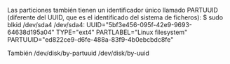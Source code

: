 Las particiones también tienen un identificador único llamado PARTUUID (diferente del UUID, que es el identificado del sistema de ficheros):
$ sudo blkid /dev/sda4
/dev/sda4: UUID="5bf3e456-095f-42e9-9693-64638d195a04" TYPE="ext4" PARTLABEL="Linux filesystem" PARTUUID="ed822ce9-d6fe-488a-83f9-4b0ebcbdc8fe"


También
/dev/disk/by-partuuid
/dev/disk/by-uuid
